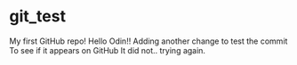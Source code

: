 # git_test
My first GitHub repo!
Hello Odin!!
Adding another change to test the commit
To see if it appears on GitHub
It did not.. trying again.